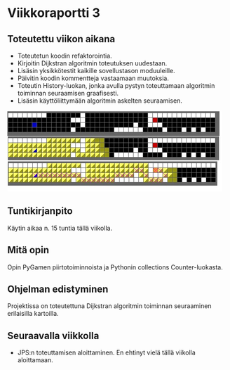 # Viikkoraportti 3

## Toteutettu viikon aikana

- Toteutetun koodin refaktorointia.
- Kirjoitin Dijkstran algoritmin toteutuksen uudestaan.
- Lisäsin yksikkötestit kaikille sovellustason moduuleille.
- Päivitin koodin kommentteja vastaamaan muutoksia.
- Toteutin History-luokan, jonka avulla pystyn toteuttamaan algoritmin toiminnan seuraamisen graafisesti.
- Lisäsin käyttöliittymään algoritmin askelten seuraamisen.

![graafinen toteutus](/dokumentaatio/viikko3kuva.jpg)

## Tuntikirjanpito

Käytin aikaa n. 15 tuntia tällä viikolla.

## Mitä opin

Opin PyGamen piirtotoiminnoista ja Pythonin collections Counter-luokasta.

## Ohjelman edistyminen

Projektissa on toteutettuna Dijkstran algoritmin toiminnan seuraaminen erilaisilla kartoilla.

## Seuraavalla viikkolla

- JPS:n toteuttamisen aloittaminen. En ehtinyt vielä tällä viikolla aloittamaan.

